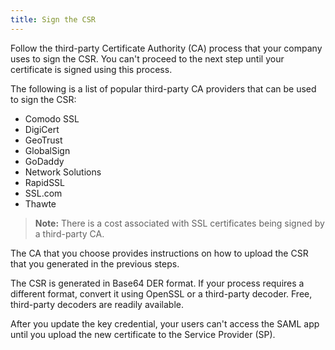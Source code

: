 ```yaml
---
title: Sign the CSR
---
```


Follow the third-party Certificate Authority (CA) process that your company uses to sign the CSR. You can't proceed to the next step until your certificate is signed using this process.

The following is a list of popular third-party CA providers that can be used to sign the CSR:

 - Comodo SSL
 - DigiCert
 - GeoTrust
 - GlobalSign
 - GoDaddy
 - Network Solutions
 - RapidSSL
 - SSL.com
 - Thawte

> **Note:** There is a cost associated with SSL certificates being signed by a third-party CA.

The CA that you choose provides instructions on how to upload the CSR that you generated in the previous steps.

The CSR is generated in Base64 DER format. If your process requires a different format, convert it using OpenSSL or a third-party decoder. Free, third-party decoders are readily available.

After you update the key credential, your users can't access the SAML app until you upload the new certificate to the Service Provider (SP).

<NextSectionLink/>
